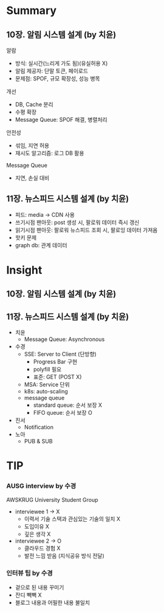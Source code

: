 # Summary

## 10장. 알림 시스템 설계 (by 치윤)

알람

- 방식: 실시간(느리게 가도 됨)(유실허용 X)
- 알림 제공자: 단말 토큰, 페이로드
- 문제점: SPOF, 규모 확장성, 성능 병목

개선

- DB, Cache 분리
- 수평 확장
- Message Queue: SPOF 해결, 병렬처리

안전성

- 섞임, 지연 허용
- 재시도 알고리즘: 로그 DB 활용

Message Queue

- 지연, 손실 대비

## 11장. 뉴스피드 시스템 설계 (by 치윤)

- 피드: media → CDN 사용
- 쓰기시점 팬아웃: post 생성 시, 팔로워 데이터 즉시 갱신
- 읽기시점 팬아웃: 팔로워 뉴스피드 조회 시, 팔로잉 데이터 가져옴
- 핫키 문제
- graph db: 관계 데이터

# Insight

## 10장. 알림 시스템 설계 (by 치윤)

## 11장. 뉴스피드 시스템 설계 (by 치윤)

- 치윤
    - Message Queue: Asynchronous
- 수경
    - SSE: Server to Client (단방향)
        - Progress Bar 구현
        - polyfill 필요
        - 표준: GET (POST X)
    - MSA: Service 단위
    - k8s: auto-scaling
    - message queue
        - standard queue: 순서 보장 X
        - FIFO queue: 순서 보장 O
- 진서
    - Notification
- 노아
    - PUB & SUB

# TIP

### AUSG interview by 수경

AWSKRUG University Student Group

- interviewee 1 → X
    - 이력서 기술 스택과 관심있는 기술의 일치 X
    - 도입이유 X
    - 깊은 생각 X
- interviewee 2 → O
    - 클라우드 경험 X
    - 발전 느낌 받음 (지식공유 방식 전달)

### 인터뷰 팁 by 수경

- 겉으로 된 내용 꾸미기
- 잔디 빽빽 X
- 블로그 내용과 어필한 내용 불일치
